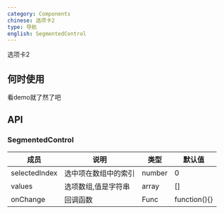 ```yaml
---
category: Components
chinese: 选项卡2
type: 导航
english: SegmentedControl
---
```




选项卡2

## 何时使用

看demo就了然了吧

## API

### SegmentedControl
| 成员        | 说明           | 类型               | 默认值       |
|------------|----------------|--------------------|--------------|
| selectedIndex  | 选中项在数组中的索引        | number |  0  |
| values  | 选项数组,值是字符串        | array |  []  |
| onChange    |    回调函数     | Func |  function(){}  |
